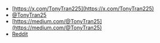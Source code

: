 - [https://x.com/TonyTran225](https://x.com/TonyTran225)
- [@TonyTran25](https://youtube.com/@TonyTran25)
- [https://medium.com/@TonyTran25](https://medium.com/@TonyTran25)
- [Reddit](https://www.reddit.com/user/TonyTran225/)
